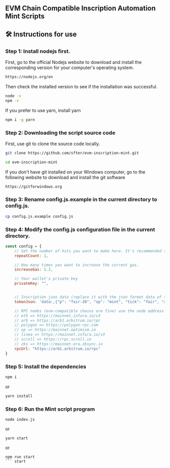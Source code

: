 ## EVM Chain Compatible Inscription Automation Mint Scripts


## 🛠 Instructions for use


### Step 1: Install nodejs first.


First, go to the official Nodejs website to download and install the corresponding version for your computer's operating system.


```bash
https://nodejs.org/en
```


Then check the installed version to see if the installation was successful.


```bash
node -v
npm -v
```


If you prefer to use yarn, install yarn
```bash
npm i -g yarn
```


### Step 2: Downloading the script source code
First, use git to clone the source code locally.
```bash
git clone https://github.com/sfter/evm-inscription-mint.git

cd evm-inscription-mint
```
If you don't have git installed on your Windows computer, go to the following website to download and install the git software
```bash
https://gitforwindows.org
```


### Step 3: Rename config.js.example in the current directory to config.js.
```bash
cp config.js.example config.js
```


### Step 4: Modify the config.js configuration file in the current directory.
```javascript
const config = {
    // Set the number of hits you want to make here. It's recommended that you don't make more than 50 hits at a time, or else you'll be unlinked.
    repeatCount: 1,

    // How many times you want to increase the current gas.
    increaseGas: 1.2,

    // Your wallet's private key
    privateKey: "", 


    // Inscription json data (replace it with the json format data of the inscription you want to play)
    tokenJson: 'data:,{"p": "fair-20", "op": "mint", "tick": "fair", "amt": "1000"}', 

    // RPC nodes (evm-compatible chains are fine) use the node address of whichever chain you're playing on
    // eth => https://mainnet.infura.io/v3
    // arb => https://arb1.arbitrum.io/rpc
    // polygon => https://polygon-rpc.com
    // op => https://mainnet.optimism.io
    // linea => https://mainnet.infura.io/v3
    // scroll => https://rpc.scroll.io
    // zks => https://mainnet.era.zksync.io
    rpcUrl: "https://arb1.arbitrum.io/rpc"
}
```


### Step 5: Install the dependencies
```bash
npm i
```
or
```bash
yarn install
```


### Step 6: Run the Mint script program
```shell
node index.js
```
or
```shell
yarn start
```
or
```shell
npm run start
``` start
```
